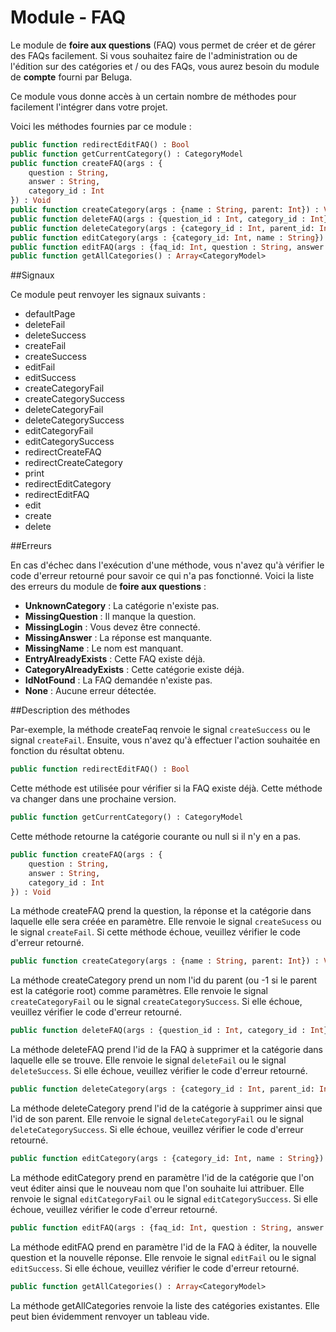 Module - FAQ
============

Le module de __foire aux questions__ (FAQ) vous permet de créer et de gérer des FAQs facilement. Si vous souhaitez faire de l'administration ou de l'édition sur des catégories et / ou des FAQs, vous aurez besoin du module de __compte__ fourni par Beluga.

Ce module vous donne accès à un certain nombre de méthodes pour facilement l'intégrer dans votre projet.

Voici les méthodes fournies par ce module :

```Haxe
public function redirectEditFAQ() : Bool
public function getCurrentCategory() : CategoryModel
public function createFAQ(args : {
    question : String,
    answer : String,
    category_id : Int
}) : Void
public function createCategory(args : {name : String, parent: Int}) : Void
public function deleteFAQ(args : {question_id : Int, category_id : Int}) : Void
public function deleteCategory(args : {category_id : Int, parent_id: Int}) : Void
public function editCategory(args : {category_id: Int, name : String}) : Void
public function editFAQ(args : {faq_id: Int, question : String, answer : String}) : Void
public function getAllCategories() : Array<CategoryModel>
```

##Signaux

Ce module peut renvoyer les signaux suivants :

 * defaultPage
 * deleteFail
 * deleteSuccess
 * createFail
 * createSuccess
 * editFail
 * editSuccess
 * createCategoryFail
 * createCategorySuccess
 * deleteCategoryFail
 * deleteCategorySuccess
 * editCategoryFail
 * editCategorySuccess
 * redirectCreateFAQ
 * redirectCreateCategory
 * print
 * redirectEditCategory
 * redirectEditFAQ
 * edit
 * create
 * delete

##Erreurs

En cas d'échec dans l'exécution d'une méthode, vous n'avez qu'à vérifier le code d'erreur retourné pour savoir ce qui n'a pas fonctionné. Voici la liste des erreurs du module de __foire aux questions__ :

 * __UnknownCategory__ : La catégorie n'existe pas.
 * __MissingQuestion__ : Il manque la question.
 * __MissingLogin__ : Vous devez être connecté.
 * __MissingAnswer__ : La réponse est manquante.
 * __MissingName__ : Le nom est manquant.
 * __EntryAlreadyExists__ : Cette FAQ existe déjà.
 * __CategoryAlreadyExists__ : Cette catégorie existe déjà.
 * __IdNotFound__ : La FAQ demandée n'existe pas.
 * __None__ : Aucune erreur détectée.

##Description des méthodes

Par-exemple, la méthode createFaq renvoie le signal `createSuccess` ou le signal `createFail`. Ensuite, vous n'avez qu'à effectuer l'action souhaitée en fonction du résultat obtenu.

```Haxe
public function redirectEditFAQ() : Bool
```

Cette méthode est utilisée pour vérifier si la FAQ existe déjà. Cette méthode va changer dans une prochaine version.

```Haxe
public function getCurrentCategory() : CategoryModel
```

Cette méthode retourne la catégorie courante ou null si il n'y en a pas.

```Haxe
public function createFAQ(args : {
    question : String,
    answer : String,
    category_id : Int
}) : Void
```

La méthode createFAQ prend la question, la réponse et la catégorie dans laquelle elle sera créée en paramètre. Elle renvoie le signal `createSucess` ou le signal `createFail`. Si cette méthode échoue, veuillez vérifier le code d'erreur retourné.

```Haxe
public function createCategory(args : {name : String, parent: Int}) : Void
```

La méthode createCategory prend un nom l'id du parent (ou -1 si le parent est la catégorie root) comme paramètres. Elle renvoie le signal `createCategoryFail` ou le signal `createCategorySuccess`. Si elle échoue, veuillez vérifier le code d'erreur retourné.

```Haxe
public function deleteFAQ(args : {question_id : Int, category_id : Int}) : Void
```

La méthode deleteFAQ prend l'id de la FAQ à supprimer et la catégorie dans laquelle elle se trouve. Elle renvoie le signal `deleteFail` ou le signal `deleteSuccess`. Si elle échoue, veuillez vérifier le code d'erreur retourné.

```Haxe
public function deleteCategory(args : {category_id : Int, parent_id: Int}) : Void
```

La méthode deleteCategory prend l'id de la catégorie à supprimer ainsi que l'id de son parent. Elle renvoie le signal `deleteCategoryFail` ou le signal `deleteCategorySuccess`. Si elle échoue, veuillez vérifier le code d'erreur retourné.

```Haxe
public function editCategory(args : {category_id: Int, name : String}) : Void
```

La méthode editCategory prend en paramètre l'id de la catégorie que l'on veut éditer ainsi que le nouveau nom que l'on souhaite lui attribuer. Elle renvoie le signal `editCategoryFail` ou le signal `editCategorySuccess`. Si elle échoue, veuillez vérifier le code d'erreur retourné.

```Haxe
public function editFAQ(args : {faq_id: Int, question : String, answer : String}) : Void
```

La méthode editFAQ prend en paramètre l'id de la FAQ à éditer, la nouvelle question et la nouvelle réponse. Elle renvoie le signal `editFail` ou le signal `editSuccess`. Si elle échoue, veuillez vérifier le code d'erreur retourné.

```Haxe
public function getAllCategories() : Array<CategoryModel>
```

La méthode getAllCategories renvoie la liste des catégories existantes. Elle peut bien évidemment renvoyer un tableau vide.
